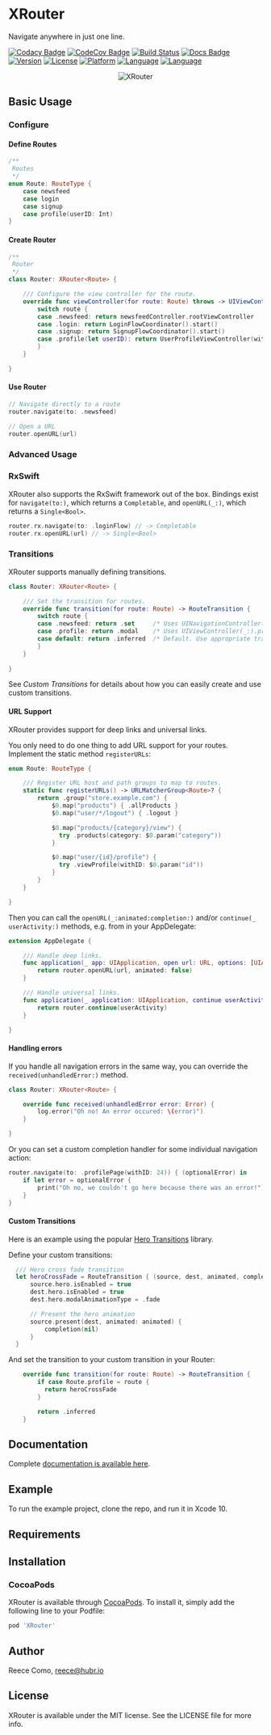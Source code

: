 # XRouter

Navigate anywhere in just one line.

[![Codacy Badge](https://api.codacy.com/project/badge/Grade/d0ef88b70fc843adb2944ce0d956269d)](https://app.codacy.com/app/hubrioAU/XRouter?utm_source=github.com&utm_medium=referral&utm_content=hubrioAU/XRouter&utm_campaign=Badge_Grade_Dashboard)
[![CodeCov Badge](https://codecov.io/gh/hubrioAU/XRouter/branch/master/graph/badge.svg)](https://codecov.io/gh/hubrioau/XRouter)
[![Build Status](https://travis-ci.org/hubrioAU/XRouter.svg?branch=master)](https://travis-ci.org/hubrioAU/XRouter)
[![Docs Badge](https://raw.githubusercontent.com/hubrioAU/XRouter/master/docs/badge.svg?sanitize=true)](https://hubrioau.github.io/XRouter)
[![Version](https://img.shields.io/cocoapods/v/XRouter.svg?style=flat)](https://cocoapods.org/pods/XRouter)
[![License](https://img.shields.io/cocoapods/l/XRouter.svg?style=flat)](https://cocoapods.org/pods/XRouter)
[![Platform](https://img.shields.io/cocoapods/p/XRouter.svg?style=flat)](https://cocoapods.org/pods/XRouter)
[![Language](https://img.shields.io/badge/language-Swift-ed5036.svg)](https://swift.org)
[![Language](https://img.shields.io/badge/RxSwift-compatible-blueviolet.svg)](https://swift.org)

<p align="center">
<img src="https://raw.githubusercontent.com/hubrioau/XRouter/master/XRouter.jpg?17-Mar" alt="XRouter" width="400" style="max-width:400px;width:auto;height:auto;"/>
</p>

## Basic Usage
### Configure

#### Define Routes
```swift
/**
 Routes
 */
enum Route: RouteType {
    case newsfeed
    case login
    case signup
    case profile(userID: Int)
}
```

#### Create Router
```swift
/**
 Router
 */
class Router: XRouter<Route> {

    /// Configure the view controller for the route.
    override func viewController(for route: Route) throws -> UIViewController {
        switch route {
        case .newsfeed: return newsfeedController.rootViewController
        case .login: return LoginFlowCoordinator().start()
        case .signup: return SignupFlowCoordinator().start()
        case .profile(let userID): return UserProfileViewController(withID: userID)
        }
    }

}
```

#### Use Router
```swift
// Navigate directly to a route
router.navigate(to: .newsfeed)

// Open a URL
router.openURL(url)
```

### Advanced Usage

### RxSwift
XRouter also supports the RxSwift framework out of the box. Bindings exist for `navigate(to:)`, which returns a `Completable`, and `openURL(_:)`, which returns a `Single<Bool>`.
```swift
router.rx.navigate(to: .loginFlow) // -> Completable
router.rx.openURL(url) // -> Single<Bool>
```

### Transitions
XRouter supports manually defining transitions.
```swift
class Router: XRouter<Route> {

    /// Set the transition for routes.
    override func transition(for route: Route) -> RouteTransition {
        switch route {
        case .newsfeed: return .set     /* Uses UINavigationController(_:).setViewControllers(...) */
        case .profile: return .modal    /* Uses UIViewController(_:).present(...) */
        case default: return .inferred  /* Default. Use appropriate transition based on context. */
        }
    }
    
}
```
See _Custom Transitions_ for details about how you can easily create and use custom transitions.

#### URL Support

XRouter provides support for deep links and universal links.

You only need to do one thing to add URL support for your routes.
Implement the static method `registerURLs`:
```swift
enum Route: RouteType {

    /// Register URL host and path groups to map to routes.
    static func registerURLs() -> URLMatcherGroup<Route>? {
        return .group("store.example.com") {
            $0.map("products") { .allProducts }
            $0.map("user/*/logout") { .logout }

            $0.map("products/{category}/view") {
              try .products(category: $0.param("category"))
            }

            $0.map("user/{id}/profile") {
              try .viewProfile(withID: $0.param("id"))
            }
        }
    }

}
```

Then you can call the `openURL(_:animated:completion:)` and/or `continue(_ userActivity:)` methods, e.g. from in your AppDelegate:
```swift
extension AppDelegate {

    /// Handle deep links.
    func application(_ app: UIApplication, open url: URL, options: [UIApplication.OpenURLOptionsKey: Any] = [:]) -> Bool {
        return router.openURL(url, animated: false)
    }

    /// Handle universal links.
    func application(_ application: UIApplication, continue userActivity: NSUserActivity, restorationHandler: @escaping ([UIUserActivityRestoring]?) -> Void) -> Bool {
        return router.continue(userActivity)
    }

}
```

#### Handling errors

If you handle all navigation errors in the same way, you can override the `received(unhandledError:)` method.

```swift
class Router: XRouter<Route> {

    override func received(unhandledError error: Error) {
        log.error("Oh no! An error occured: \(error)")
    }

}

```

Or you can set a custom completion handler for some individual navigation action:

```swift
router.navigate(to: .profilePage(withID: 24)) { (optionalError) in
    if let error = optionalError {
        print("Oh no, we couldn't go here because there was an error!")
    }
}
```

#### Custom Transitions
Here is an example using the popular [Hero Transitions](https://github.com/HeroTransitions/Hero) library.

Define your custom transitions:
```swift
  /// Hero cross fade transition
  let heroCrossFade = RouteTransition { (source, dest, animated, completion) in
      source.hero.isEnabled = true
      dest.hero.isEnabled = true
      dest.hero.modalAnimationType = .fade

      // Present the hero animation
      source.present(dest, animated: animated) {
          completion(nil)
      }
  }
```

And set the transition to your custom transition in your Router:
```swift
    override func transition(for route: Route) -> RouteTransition {
        if case Route.profile = route {
          return heroCrossFade
        }

        return .inferred
    }
```

## Documentation

Complete [documentation is available here](https://hubrioau.github.io/XRouter/).

## Example

To run the example project, clone the repo, and run it in Xcode 10.

## Requirements

## Installation

### CocoaPods

XRouter is available through [CocoaPods](https://cocoapods.org). To install
it, simply add the following line to your Podfile:

```ruby
pod 'XRouter'
```

## Author

Reece Como, reece@hubr.io

## License

XRouter is available under the MIT license. See the LICENSE file for more info.
